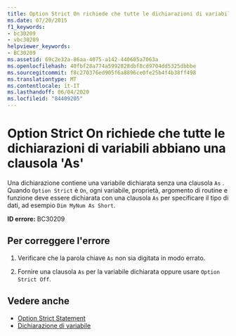 ```yaml
---
title: Option Strict On richiede che tutte le dichiarazioni di variabili abbiano una clausola 'As'
ms.date: 07/20/2015
f1_keywords:
- bc30209
- vbc30209
helpviewer_keywords:
- BC30209
ms.assetid: 69c2e32a-86aa-4075-a142-440605a7063a
ms.openlocfilehash: 40fbf28a774a5992828dbf8cd9704dd5325dbbbe
ms.sourcegitcommit: f8c270376ed905f6a8896ce0fe25b4f4b38ff498
ms.translationtype: MT
ms.contentlocale: it-IT
ms.lasthandoff: 06/04/2020
ms.locfileid: "84409205"
---
```

# <a name="option-strict-on-requires-all-variable-declarations-to-have-an-as-clause"></a>Option Strict On richiede che tutte le dichiarazioni di variabili abbiano una clausola 'As'
Una dichiarazione contiene una variabile dichiarata senza una clausola `As` . Quando `Option Strict` è `On`, ogni variabile, proprietà, argomento di routine e funzione deve essere dichiarata con una clausola `As` per specificare il tipo di dati, ad esempio `Dim MyNum As Short`.  
  
 **ID errore:** BC30209  
  
## <a name="to-correct-this-error"></a>Per correggere l'errore  
  
1. Verificare che la parola chiave `As` non sia digitata in modo errato.  
  
2. Fornire una clausola `As` per la variabile dichiarata oppure usare `Option Strict Off`.  
  
## <a name="see-also"></a>Vedere anche

- [Option Strict Statement](../language-reference/statements/option-strict-statement.md)
- [Dichiarazione di variabile](../programming-guide/language-features/variables/variable-declaration.md)
